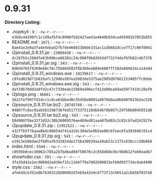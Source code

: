0.9.31
======

**Directory Listing:**

 - .nojekyll : `0` : `-rw-r--r--` - `e3b0c44298fc1c149afbf4c8996fb92427ae41e4649b934ca495991b7852b855`
 - README.md : `1671` : `-rw-r--r--` - `0ae41e2e9a3fa4e5ebad2fb7de466833b0de331ac1a3b682dcce7f17c06f8941`
 - i2pinstall_0.9.31.jar : `23080438` : `-rw-r--r--` - `dc26fb5c268dfe63b98bce66381c24c908f0b8265ddf731f4daf6fb82c4b7376`
 - i2pinstall_0.9.31.jar.sig : `543` : `-rw-r--r--` - `8d6d47b5f4269eb0cf6c75b604583f8b369eab89e608fff16da689d14ca14a9d`
 - i2pinstall_0.9.31_windows.exe : `18239617` : `-rw-r--r--` - `c8fed029d71b819afc129d6a397ea5983de3375ae2985d97661153405ffc0dde`
 - i2pinstall_0.9.31_windows.exe.sig : `543` : `-rw-r--r--` - `daf29b70dd3a9fd2c47c7336ede15969e496ecf412d00ea69ad39f7419c28af0`
 - i2plogo.png : `46661` : `-rw-r--r--` - `2622fef997fd1dcc1c0ca63bbed0c55d50a9001ad976b8aa9bb08f023b2ec528`
 - i2psource_0.9.31.tar.bz2 : `28745769` : `-rw-r--r--` - `94867fc8ac91eb561598736f6d51773375110db546f8b057c29758b0045931d8`
 - i2psource_0.9.31.tar.bz2.sig : `543` : `-rw-r--r--` - `584908f5be32f3d52c38b26009576ee4b9ed81aaa07bd03c2c02cbfad24292fe`
 - i2pupdate_0.9.31.zip : `11952521` : `-rw-r--r--` - `a32ffb5f76aaa8bdc86854d741a32dc384e5e0b5ee00c6feec6fa3838467d1c4`
 - i2pupdate_0.9.31.zip.sig : `543` : `-rw-r--r--` - `e1913e586dae3fb05a76315824de1716a30939aa10ab53c1375c636ccc58b868`
 - index.html : `5544` : `-rw-r--r--` - `c0595b0cec30063c785a2b7bd6ad86f50676c2c858d68e3bc98d612feb9eadb7`
 - showhider.css : `391` : `-rw-r--r--` - `3fa35d42a1ec9060d2ed38ef15c13d4f79a7002b09033ef60d937734c9ab4490`
 - style.css : `2562` : `-rw-r--r--` - `afe6d4cb352e0b7b303228d06902d7eb9a42e9c6f73f13c0651a2cb65bf037e0`
